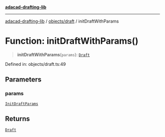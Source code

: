 [**adacad-drafting-lib**](../../../README.md)

***

[adacad-drafting-lib](../../../modules.md) / [objects/draft](../README.md) / initDraftWithParams

# Function: initDraftWithParams()

> **initDraftWithParams**(`params`): [`Draft`](../../datatypes/interfaces/Draft.md)

Defined in: objects/draft.ts:49

## Parameters

### params

[`InitDraftParams`](../../datatypes/interfaces/InitDraftParams.md)

## Returns

[`Draft`](../../datatypes/interfaces/Draft.md)
